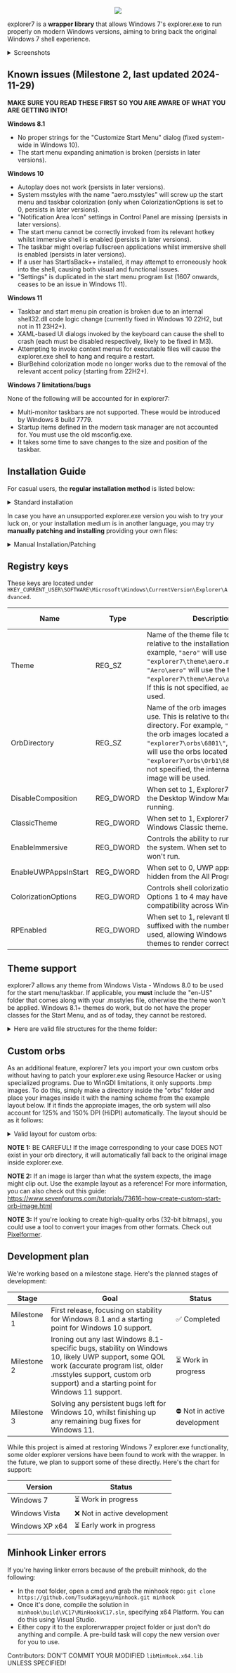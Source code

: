   <p align=center>
  <img src="https://github.com/user-attachments/assets/c4d4ae3b-f9e0-49d5-90c6-ad115a2551b3">
</p>

explorer7 is a **wrapper library** that allows Windows 7's explorer.exe to run properly on modern Windows versions, aiming to bring back the original Windows 7 shell experience.

<details>
  <summary>Screenshots</summary>

![image](https://github.com/user-attachments/assets/f0d774c5-6f81-4985-ac11-5c867dd34094)
![image](https://github.com/user-attachments/assets/8dd8b78f-fdc1-47ca-9dc6-cfa60e95b6c1)

![image](https://github.com/user-attachments/assets/2cff2aa4-85c4-4ca3-818c-e6d5c8096b1f)
![image](https://github.com/user-attachments/assets/9f3fdb95-cb9f-4999-9cb5-92dedf4af505)

</details>

## Known issues (Milestone 2, last updated 2024-11-29)

**MAKE SURE YOU READ THESE FIRST SO YOU ARE AWARE OF WHAT YOU ARE GETTING INTO!**

**Windows 8.1**
- No proper strings for the "Customize Start Menu" dialog (fixed system-wide in Windows 10).
- The start menu expanding animation is broken (persists in later versions).

**Windows 10**
- Autoplay does not work (persists in later versions).
- System msstyles with the name "aero.msstyles" will screw up the start menu and taskbar colorization (only when ColorizationOptions is set to 0, persists in later versions).
- "Notification Area Icon" settings in Control Panel are missing (persists in later versions).
- The start menu cannot be correctly invoked from its relevant hotkey whilst immersive shell is enabled (persists in later versions).
- The taskbar might overlap fullscreen applications whilst immersive shell is enabled (persists in later versions).
- If a user has StartIsBack++ installed, it may attempt to erroneously hook into the shell, causing both visual and functional issues.
- "Settings" is duplicated in the start menu program list (1607 onwards, ceases to be an issue in Windows 11).

**Windows 11**
- Taskbar and start menu pin creation is broken due to an internal shell32.dll code logic change (currently fixed in Windows 10 22H2, but not in 11 23H2+).
- XAML-based UI dialogs invoked by the keyboard can cause the shell to crash (each must be disabled respectively, likely to be fixed in M3).
- Attempting to invoke context menus for executable files will cause the explorer.exe shell to hang and require a restart.
- BlurBehind colorization mode no longer works due to the removal of the relevant accent policy (starting from 22H2+).

**Windows 7 limitations/bugs**

None of the following will be accounted for in explorer7:

- Multi-monitor taskbars are not supported. These would be introduced by Windows 8 build 7779.
- Startup items defined in the modern task manager are not accounted for. You must use the old msconfig.exe.
- It takes some time to save changes to the size and position of the taskbar.

## Installation Guide

For casual users, the **regular installation method** is listed below:

<details>
  <summary>Standard installation</summary>
  
**Pre-Requirements**
1. explorer7 package from releases
2. Valid Windows 7 x64 installation medium, in the same language as your system

**How-to**
1. Mount Windows 7 install media by double clicking on it
2. Have the explorer7 package extracted somewhere handy. A good folder would be `X:\Program Files\explorer7`
3. Run ex7forw8.exe. The installer will ask for Windows 7 files. You can select any of the 2 options provided the installation media is mounted.
4. You should see the following dialog if the installer succeeded:
   
   ![image](https://github.com/user-attachments/assets/4772d2b2-e355-4d85-82a5-efe2a1a18539) 
   
5. If you wish to switch your shell to the Windows 7 explorer right now, use the option for it. You can always change back by running ex7forw8.exe once again and selecting the "Use Windows 8 explorer" option (this is currently misnamed, all it does is revert to your system's default shell)
6. Enjoy!
</details>
 

In case you have an unsupported explorer.exe version you wish to try your luck on, or your installation medium is in another language, you may try **manually patching and installing** providing your own files:

<details>
  <summary>Manual Installation/Patching</summary>

**Pre-Requirements:**
1. explorer7 package from releases
2. [CFF Explorer](https://ntcore.com/files/CFF_Explorer.zip)
3. Valid installation medium of your choice (Windows XP x64 - Windows 7 SP1 x64)
4. [7-Zip](https://www.7-zip.org/) or [WinRAR](https://www.win-rar.com/start.html) unless you want to mount install.wim using DISM to extract a few files like a maniac
5. Slight experience utilizing a personal computer

**Step 1 - Fetching files**

**NOTE:** Windows XP did not have MUI files You only need the `explorer.exe` from it. You can also skip the en-US folder creation part.

1. Mount your install media
2. Open `\sources\install.wim` using your archiver of choice (listed 2 in the pre-requirements)
3. Fetch the following files from install.wim (copy them somewhere safe): `\1\Windows\explorer.exe`, `\1\Windows\en-US\explorer.exe.mui` and `\1\Windows\System32\en-US\shell32.dll.mui`
4. Make an "en-US" folder in the folder which contains the explorer7 package. The file tree will look something like the following:
```
ex7_example/
├─ theme/
├─ en-US/
├─ ex7forw8.exe
├─ Import Me.reg
├─ README.txt
├─ wrp64.dll

```
5. Copy `shell32.dll.mui` and `explorer.exe.mui` to the `en-US` folder you've just created, and `explorer.exe` alongside `wrp64.dll`:
```
ex7_example/
├─ theme/
├─ en-US/
│  ├─ explorer.exe.mui
│  ├─ shell32.dll.mui
├─ ex7forw8.exe
├─ explorer.exe
├─ Import Me.reg
├─ README.txt
├─ wrp64.dll

```

Now you should have all of the necessary files to go onto the next step.

**Step 2 - Patching explorer.exe**

**NOTE:** For now, do not replace the `SHLWAPI.DLL` import on XP x64's `explorer.exe`.

By default, explorer.exe will not use the wrapper dll, so you have to change out a few imports in the executable. Make sure you've fetched [CFF Explorer](https://ntcore.com/files/CFF_Explorer.zip) from the requirements.
1. Open CFF Explorer, drag explorer.exe into the window
2. Open the "Import Directory" folder in the left sidebar
3. Change out the imports for `SHLWAPI.DLL`, `OLE32.DLL` and (if applicable) `EXPLORERFRAME.DLL`:
![image](https://github.com/user-attachments/assets/6e8acb56-4400-43be-a0c6-0f43ec20480f)
4. Save the file.

By now, you should be able to start `explorer.exe` from task manager or through other means. 

</details>


## Registry keys

These keys are located under `HKEY_CURRENT_USER\SOFTWARE\Microsoft\Windows\CurrentVersion\Explorer\Advanced`.

| Name | Type | Description | Default Value |
| ---- | ---- | ----------- | ------------- |
| Theme | REG_SZ | Name of the theme file to use. This is relative to the installation directory. For example, `"aero"` will use the theme at `"explorer7\theme\aero.msstyles"`, `"Aero\aero"` will use the theme at `"explorer7\theme\Aero\aero.msstyles"`. If this is not specified, `aero` will be used. | **aero** |
| OrbDirectory | REG_SZ | Name of the orb images directory to use. This is relative to the installation directory. For example, `"6801"` will use the orb images located at `"explorer7\orbs\6801\"`, `"Orb1\6801"` will use the orbs located at `"explorer7\orbs\Orb1\6801\"`. If this is not specified, the internal explorer image will be used.| **default** |
| DisableComposition | REG_DWORD | When set to 1, Explorer7 will act as if the Desktop Window Manager is not running. | **0** |
| ClassicTheme | REG_DWORD | When set to 1, Explorer7 will use the Windows Classic theme. | **0** |
| EnableImmersive | REG_DWORD | Controls the ability to run UWP apps in the system. When set to 0, UWP apps won't run. | **0** |
| EnableUWPAppsInStart | REG_DWORD | When set to 0, UWP apps will be hidden from the All Programs list. | **1** |
| ColorizationOptions | REG_DWORD | Controls shell colorization behaviour. Options 1 to 4 may have varying compatibility across Windows versions. | **1** |
| RPEnabled | REG_DWORD | When set to 1, relevant theme classes suffixed with the number "8" will be used, allowing Windows 8-based themes to render correctly. | **0** |

## Theme support

explorer7 allows any theme from Windows Vista - Windows 8.0 to be used for the start menu/taskbar. If applicable, you **must** include the "en-US" folder that comes along with your .msstyles file, otherwise the theme won't be applied. Windows 8.1+ themes do work, but do not have the proper classes for the Start Menu, and as of today, they cannot be restored.

<details>
  <summary>Here are valid file structures for the theme folder:</summary>

`Theme` registry key set to `theme1`
```
explorer7/
├─ theme/
│  ├─ en-US/
│  ├─ theme1.msstyles
```

`Theme` registry key set to `Themefolder\theme1`
```
explorer7/
├─ theme/
│  ├─ Themefolder/
│  │  ├─ en-US/
│  │  ├─ theme1.msstyles

```
  
</details>

## Custom orbs

As an additional feature, explorer7 lets you import your own custom orbs without having to patch your explorer.exe using Resource Hacker or using specialized programs. Due to WinGDI limitations, it only supports .bmp images. To do this, simply make a directory inside the "orbs" folder and place your images inside it with the naming scheme from the example layout below. If it finds the appropiate images, the orb system will also account for 125% and 150% DPI (HiDPI) automatically. The layout should be as it follows:

<details>
  <summary>Valid layout for custom orbs:</summary>

`OrbDirectory` registry key set to `blue`
```
explorer7/
├─ orbs/
│  ├─ blue/
│  │  ├─ 6801.bmp (100% DPI - 52x162 - Bottom-aligned taskbar image)
│  │  │  6802.bmp (125% DPI - 66x198 - Bottom-aligned taskbar image)
│  │  │  6803.bmp (150% DPI - 81x243 - Bottom-aligned taskbar image)
│  │  │  6804.bmp (190% DPI - 106x318 - Bottom-aligned taskbar image)
│  │  │  6805.bmp (100% DPI - 52x162 - Left/right-aligned taskbar image)
│  │  │  6806.bmp (125% DPI - 66x198 - Left/right-aligned taskbar image)
│  │  │  6807.bmp (150% DPI - 81x243 - Left/right-aligned taskbar image)
│  │  │  6808.bmp (190% DPI - 106x318 - Left/right-aligned taskbar image)
│  │  │  6809.bmp (100% DPI - 52x162 - Top-aligned taskbar image)
│  │  │  6810.bmp (125% DPI - 66x198 - Top-aligned taskbar image)
│  │  │  6811.bmp (150% DPI - 81x243 - Top-aligned taskbar image)
│  │  │  6812.bmp (190% DPI - 106x318 - Top-aligned taskbar image)

```

`OrbDirectory` registry key set to `colors\green`
```
explorer7/
├─ orbs/
│  ├─ colors/
│  │  ├─ green/
│  │  │  ├─ 6801.bmp (100% DPI - 52x162 - Bottom-aligned taskbar image)
│  │  │  │  6802.bmp (125% DPI - 66x198 - Bottom-aligned taskbar image)
│  │  │  │  6803.bmp (150% DPI - 81x243 - Bottom-aligned taskbar image)
│  │  │  │  6804.bmp (190% DPI - 106x318 - Bottom-aligned taskbar image)
│  │  │  │  6805.bmp (100% DPI - 52x162 - Left/right-aligned taskbar image)
│  │  │  │  6806.bmp (125% DPI - 66x198 - Left/right-aligned taskbar image)
│  │  │  │  6807.bmp (150% DPI - 81x243 - Left/right-aligned taskbar image)
│  │  │  │  6808.bmp (190% DPI - 106x318 - Left/right-aligned taskbar image)
│  │  │  │  6809.bmp (100% DPI - 52x162 - Top-aligned taskbar image)
│  │  │  │  6810.bmp (125% DPI - 66x198 - Top-aligned taskbar image)
│  │  │  │  6811.bmp (150% DPI - 81x243 - Top-aligned taskbar image)
│  │  │  │  6812.bmp (190% DPI - 106x318 - Top-aligned taskbar image)

```
  
</details>

**NOTE 1:** BE CAREFUL! If the image corresponding to your case DOES NOT exist in your orb directory, it will automatically fall back to the original image inside explorer.exe.

**NOTE 2:** If an image is larger than what the system expects, the image might clip out. Use the example layout as a reference! For more information, you can also check out this guide: https://www.sevenforums.com/tutorials/73616-how-create-custom-start-orb-image.html

**NOTE 3:** If you're looking to create high-quality orbs (32-bit bitmaps), you could use a tool to convert your images from other formats. Check out [Pixelformer](https://www.qualibyte.com/pixelformer/).

## Development plan

We're working based on a milestone stage. Here's the planned stages of development:

|   Stage   | Goal | Status |
| -------- | --------- | ------ |
| Milestone 1 | First release, focusing on stability for Windows 8.1 and a starting point for Windows 10 support. | ✅ Completed |
| Milestone 2 | Ironing out any last Windows 8.1-specific bugs, stability on Windows 10, likely UWP support, some QOL work (accurate program list, older .msstyles support, custom orb support) and a starting point for Windows 11 support. | ⏳ Work in progress |
| Milestone 3 | Solving any persistent bugs left for Windows 10, whilst finishing up any remaining bug fixes for Windows 11. | ⛔ Not in active development |

While this project is aimed at restoring Windows 7 explorer.exe functionality, some older explorer versions have been found to work with the wrapper. In the future, we plan to support some of these directly.  Here's the chart
for support:

| Version | Status |
| ------- | ------ |
| Windows 7 | ⏳ Work in progress |
| Windows Vista | ❌ Not in active development |
| Windows XP x64 | ⏳ Early work in progress |

## Minhook Linker errors

If you're having linker errors because of the prebuilt minhook, do the following:

- In the root folder, open a cmd and grab the minhook repo: `git clone https://github.com/TsudaKageyu/minhook.git minhook`
- Once it's done, compile the solution in `minhook\build\VC17\MinHookVC17.sln`, specifying x64 Platform. You can do this using Visual Studio.
- Either copy it to the explorerwrapper project folder or just don't do anything and compile. A pre-build task will copy the new version over for you to use.

Contributors: DON'T COMMIT YOUR MODIFIED `libMinHook.x64.lib` UNLESS SPECIFIED!

